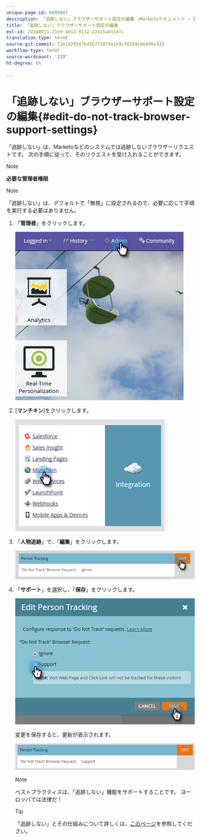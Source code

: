 ```yaml
---
unique-page-id: 6095047
description: 「追跡しない」ブラウザーサポート設定の編集 —Marketoドキュメント — 製品ドキュメント
title: 「追跡しない」ブラウザーサポート設定の編集
exl-id: 22248911-21e9-4e13-9132-22415aa114fc
translation-type: tm+mt
source-git-commit: 72e1d29347bd5b77107da1e9c30169cb6490c432
workflow-type: tm+mt
source-wordcount: '133'
ht-degree: 0%

---
```


# 「追跡しない」ブラウザーサポート設定の編集{#edit-do-not-track-browser-support-settings}

「追跡しない」は、Marketoなどのシステムでは追跡しないブラウザーリクエストです。 次の手順に従って、そのリクエストを受け入れることができます。

>[!NOTE]
>
>**必要な管理者権限**

>[!NOTE]
>
>「追跡しない」は、デフォルトで「無視」に設定されるので、必要に応じて手順を実行する必要はありません。

1. 「**管理者**」をクリックします。

   ![](assets/one.png)

1. [**マンチキン**]をクリックします。

   ![](assets/two.png)

1. 「**人物追跡**」で、「**編集**」をクリックします。

   ![](assets/three-2.png)

1. 「**サポート**」を選択し、「**保存**」をクリックします。

   ![](assets/four-1.png)

   変更を保存すると、更新が表示されます。

   ![](assets/five-1.png)

   >[!NOTE]
   >
   >ベストプラクティスは、「追跡しない」機能をサポートすることです。 ヨーロッパでは法律だ！

   >[!TIP]
   >
   >「追跡しない」とその仕組みについて詳しくは、[このページ](https://en.wikipedia.org/wiki/Do_Not_Track)を参照してください。
